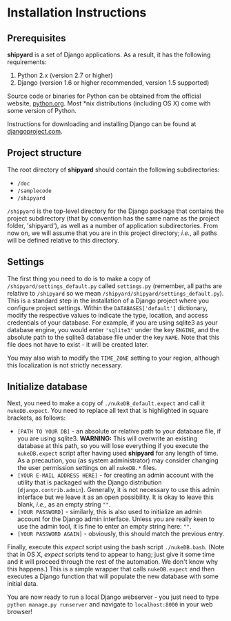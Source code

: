 Installation Instructions
=========================

Prerequisites
-------------

**shipyard** is a set of Django applications.  As a result, it has the following requirements:

1. Python 2.x (version 2.7 or higher)
2. Django (version 1.6 or higher recommended, version 1.5 supported)

Source code or binaries for Python can be obtained from the official website, [python.org](www.python.org).  Most *nix distributions (including OS X) come with some version of Python.  

Instructions for downloading and installing Django can be found at [djangoproject.com](https://www.djangoproject.com/download/).


Project structure
-----------------

The root directory of **shipyard** should contain the following subdirectories:
* `/doc`
* `/samplecode`
* `/shipyard`

`/shipyard` is the top-level directory for the Django package that contains the project subdirectory (that by convention has the same name as the project folder, 'shipyard'), as well as a number of application subdirectories.  From now on, we will assume that you are in this project directory; *i.e.*, all paths will be defined relative to this directory.


Settings
--------

The first thing you need to do is to make a copy of `/shipyard/settings_default.py` called `settings.py` (remember, all paths are relative to `/shipyard` so we mean `/shipyard/shipyard/settings_default.py`).  This is a standard step in the installation of a Django project where you configure project settings.  Within the `DATABASES['default']` dictionary, modify the respective values to indicate the type, location, and access credentials of your database.  For example, if you are using sqlite3 as your database engine, you would enter `'sqlite3'` under the key `ENGINE`, and the absolute path to the sqlite3 database file under the key `NAME`.  Note that this file does not have to exist - it will be created later.

You may also wish to modify the `TIME_ZONE` setting to your region, although this localization is not strictly necessary.


Initialize database
-------------------

Next, you need to make a copy of `./nukeDB_default.expect` and call it `nukeDB.expect`.  You need to replace all text that is highlighted in square brackets, as follows:

* `[PATH TO YOUR DB]` - an absolute or relative path to your database file, if you are using sqlite3.  **WARNING:** This will overwrite an existing database at this path, so you will lose everything if you execute the `nukeDB.expect` script after having used **shipyard** for any length of time.  As a precaution, you (as system administrator) may consider changing the user permission settings on all `nukeDB.*` files.
* `[YOUR E-MAIL ADDRESS HERE]` - for creating an admin account with the utility that is packaged with the Django distribution (`django.contrib.admin`).  Generally, it is not necessary to use this admin interface but we leave it as an open possibility.  It is okay to leave this blank, *i.e.,* as an empty string `""`.
* `[YOUR PASSWORD]` - similarly, this is also used to initialize an admin account for the Django admin interface.  Unless you are really keen to use the admin tool, it is fine to enter an empty string here: `""`.
* `[YOUR PASSWORD AGAIN]` - obviously, this should match the previous entry.


Finally, execute this *expect* script using the bash script `./nukeDB.bash`.  (Note that in OS X, *expect* scripts tend to appear to hang; just give it some time and it will proceed through the rest of the automation.  We don't know why this happens.)  This is a simple wrapper that calls `nukeDB.expect` and then executes a Django function that will populate the new database with some initial data.

You are now ready to run a local Django webserver - you just need to type `python manage.py runserver` and navigate to `localhost:8000` in your web browser!






